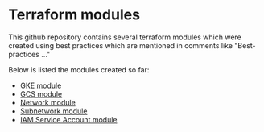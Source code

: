 # Terraform modules
This github repository contains several terraform modules which were created using best practices which are mentioned in comments like "Best-practices ..."

Below is listed the modules created so far:
- [GKE module](https://github.com/ronaldramrod93/roka_pf_tf-modules/tree/main/modules/gke)
- [GCS module](https://github.com/ronaldramrod93/roka_pf_tf-modules/tree/main/modules/gcs)
- [Network module](https://github.com/ronaldramrod93/roka_pf_tf-modules/tree/main/modules/network)
- [Subnetwork module](https://github.com/ronaldramrod93/roka_pf_tf-modules/tree/main/modules/subnetwork)
- [IAM Service Account module](https://github.com/ronaldramrod93/roka_pf_tf-modules/tree/main/modules/service-account)

